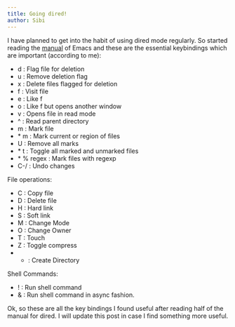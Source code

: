 ```yaml
---
title: Going dired!
author: Sibi
---
```


I have planned to get into the habit of using dired mode regularly. So
started reading the
[manual](http://www.gnu.org/software/emacs/manual/html_node/emacs/Dired.html#Dired)
of Emacs and these are the essential keybindings which are important
(according to me):

* d : Flag file for deletion
* u : Remove deletion flag
* x : Delete files flagged for deletion
* f : Visit file
* e : Like f
* o : Like f but opens another window
* v : Opens file in read mode
* ^ : Read parent directory
* m : Mark file
* \* m : Mark current or region of files
* U : Remove all marks
* \* t : Toggle all marked and unmarked files
* \* % regex : Mark files with regexp
* C-/ : Undo changes

File operations:

* C : Copy file
* D : Delete file
* H : Hard link
* S : Soft link
* M : Change Mode
* O : Change Owner
* T : Touch
* Z : Toggle compress
* + : Create Directory

Shell Commands:

* ! : Run shell command
* & : Run shell command in async fashion.

Ok, so these are all the key bindings I found useful after reading
half of the manual for dired. I will update this post in case I find
something more useful.
